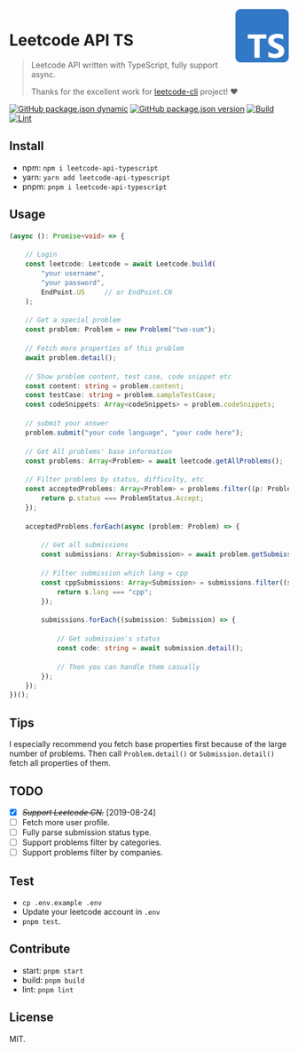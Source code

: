 <img align="right" width="96px" src="./assets/Typescript_logo_2020.svg.png">

# Leetcode API TS

> Leetcode API written with TypeScript, fully support async.
>
> Thanks for the excellent work for [leetcode-cli](https://github.com/skygragon/leetcode-cli) project! ❤️

[![GitHub package.json dynamic](https://img.shields.io/github/package-json/keywords/Dup4/Leetcode-API-TS)][leetcode-api-typescript]
[![GitHub package.json version](https://img.shields.io/github/package-json/v/Dup4/Leetcode-API-TS)][leetcode-api-typescript]
[![Build](https://github.com/Dup4/Leetcode-API-TS/actions/workflows/build.yml/badge.svg)](https://github.com/Dup4/Leetcode-API-TS/actions/workflows/build.yml)
[![Lint](https://github.com/Dup4/Leetcode-API-TS/actions/workflows/lint.yml/badge.svg)](https://github.com/Dup4/Leetcode-API-TS/actions/workflows/lint.yml)

## Install

* npm: `npm i leetcode-api-typescript`
* yarn: `yarn add leetcode-api-typescript`
* pnpm: `pnpm i leetcode-api-typescript`

## Usage

```typescript
(async (): Promise<void> => {

    // Login
    const leetcode: Leetcode = await Leetcode.build(
        "your username",
        "your password",
        EndPoint.US     // or EndPoint.CN
    );

    // Get a special problem
    const problem: Problem = new Problem("two-sum");

    // Fetch more properties of this problem
    await problem.detail();

    // Show problem content, test case, code snippet etc
    const content: string = problem.content;
    const testCase: string = problem.sampleTestCase;
    const codeSnippets: Array<codeSnippets> = problem.codeSnippets;

    // submit your answer
    problem.submit("your code language", "your code here");

    // Get All problems' base information
    const problems: Array<Problem> = await leetcode.getAllProblems();

    // Filter problems by status, difficulty, etc
    const acceptedProblems: Array<Problem> = problems.filter((p: Problem) => {
        return p.status === ProblemStatus.Accept;
    });

    acceptedProblems.forEach(async (problem: Problem) => {

        // Get all submissions
        const submissions: Array<Submission> = await problem.getSubmissions();

        // Filter submission which lang = cpp
        const cppSubmissions: Array<Submission> = submissions.filter((s: Submission) => {
            return s.lang === "cpp";
        });

        submissions.forEach((submission: Submission) => {

            // Get submission's status
            const code: string = await submission.detail();

            // Then you can handle them casually
        });
    });
})();
```

## Tips

I especially recommend you fetch base properties first because of the large number of problems. Then call `Problem.detail()` or `Submission.detail()` fetch all properties of them.

## TODO

* [X] ~~*Support Leetcode CN.*~~ [2019-08-24]
* [ ] Fetch more user profile.
* [ ] Fully parse submission status type.
* [ ] Support problems filter by categories.
* [ ] Support problems filter by companies.

## Test

* `cp .env.example .env`
* Update your leetcode account in `.env`
* `pnpm test`.

## Contribute

* start: `pnpm start`
* build: `pnpm build`
* lint: `pnpm lint`

## License

MIT.

[leetcode-api-typescript]: https://github.com/Dup4/Leetcode-API-TS

